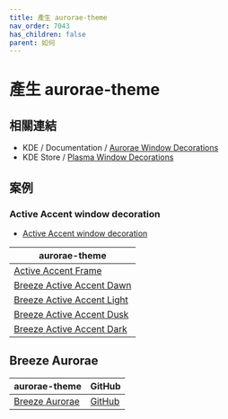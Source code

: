 ```yaml
---
title: 產生 aurorae-theme
nav_order: 7043
has_children: false
parent: 如何
---
```



# 產生 aurorae-theme


## 相關連結

* KDE / Documentation / [Aurorae Window Decorations](https://develop.kde.org/docs/plasma/aurorae/)
* KDE Store / [Plasma Window Decorations](https://store.kde.org/browse?cat=114&ord=latest)


## 案例

### Active Accent window decoration

* [Active Accent window decoration](https://github.com/nclarius/Plasma-window-decorations)

| aurorae-theme |
| --- |
| [Active Accent Frame](https://store.kde.org/p/1678088) |
| [Breeze Active Accent Dawn](https://store.kde.org/p/1709568) |
| [Breeze Active Accent Light](https://store.kde.org/p/1709554) |
| [Breeze Active Accent Dusk](https://store.kde.org/p/1709569) |
| [Breeze Active Accent Dark](https://store.kde.org/p/1709567) |


## Breeze Aurorae

| aurorae-theme | GitHub |
| --- | --- |
| [Breeze Aurorae](https://store.kde.org/p/1461072/) | [GitHub]() |
